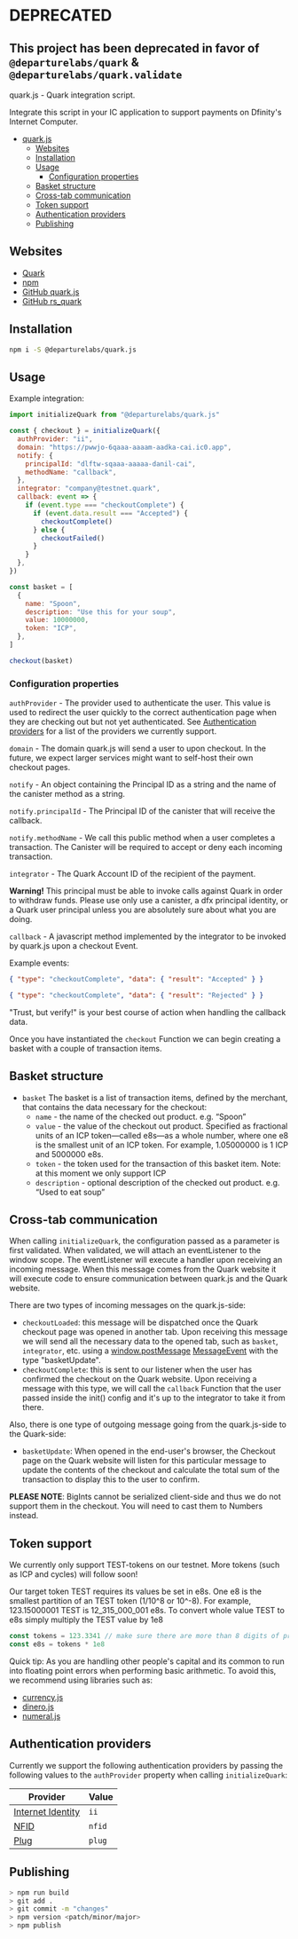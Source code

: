 # DEPRECATED

## This project has been deprecated in favor of `@departurelabs/quark` & `@departurelabs/quark.validate`

quark.js - Quark integration script.

Integrate this script in your IC application to support payments on Dfinity's
Internet Computer.

- [quark.js](#quarkjs)
  - [Websites](#websites)
  - [Installation](#installation)
  - [Usage](#usage)
    - [Configuration properties](#configuration-properties)
  - [Basket structure](#basket-structure)
  - [Cross-tab communication](#cross-tab-communication)
  - [Token support](#token-support)
  - [Authentication providers](#authentication-providers)
  - [Publishing](#publishing)

## Websites

- [Quark](https://pwwjo-6qaaa-aaaam-aadka-cai.ic0.app/)
- [npm](https://www.npmjs.com/package/@departurelabs/quark.js)
- [GitHub quark.js](https://github.com/DepartureLabsIC/quark.js)
- [GitHub rs_quark](https://github.com/DepartureLabsIC/rs_quark)

## Installation

```sh
npm i -S @departurelabs/quark.js
```

## Usage

Example integration:

```js
import initializeQuark from "@departurelabs/quark.js"

const { checkout } = initializeQuark({
  authProvider: "ii",
  domain: "https://pwwjo-6qaaa-aaaam-aadka-cai.ic0.app",
  notify: {
    principalId: "dlftw-sqaaa-aaaaa-danil-cai",
    methodName: "callback",
  },
  integrator: "company@testnet.quark",
  callback: event => {
    if (event.type === "checkoutComplete") {
      if (event.data.result === "Accepted") {
        checkoutComplete()
      } else {
        checkoutFailed()
      }
    }
  },
})

const basket = [
  {
    name: "Spoon",
    description: "Use this for your soup",
    value: 10000000,
    token: "ICP",
  },
]

checkout(basket)
```

### Configuration properties

`authProvider` - The provider used to authenticate the user. This value is used
to redirect the user quickly to the correct authentication page when they are
checking out but not yet authenticated. See
[Authentication providers](#authentication-providers) for a list of the
providers we currently support.

`domain` - The domain quark.js will send a user to upon checkout. In the future,
we expect larger services might want to self-host their own checkout pages.

`notify` - An object containing the Principal ID as a string and the name of the
canister method as a string.

`notify.principalId` - The Principal ID of the canister that will receive the
callback.

`notify.methodName` - We call this public method when a user completes a
transaction. The Canister will be required to accept or deny each incoming
transaction.

`integrator` - The Quark Account ID of the recipient of the payment.

**Warning!** This principal must be able to invoke calls against Quark in order
to withdraw funds. Please use only use a canister, a dfx principal identity, or
a Quark user principal unless you are absolutely sure about what you are doing.

`callback` - A javascript method implemented by the integrator to be invoked by
quark.js upon a checkout Event.

Example events:

```json
{ "type": "checkoutComplete", "data": { "result": "Accepted" } }
```

```json
{ "type": "checkoutComplete", "data": { "result": "Rejected" } }
```

"Trust, but verify!" is your best course of action when handling the callback
data.

Once you have instantiated the `checkout` Function we can begin creating a
basket with a couple of transaction items.

## Basket structure

- `basket` The basket is a list of transaction items, defined by the merchant,
  that contains the data necessary for the checkout:
  - `name` - the name of the checked out product. e.g. “Spoon”
  - `value` - the value of the checkout out product. Specified as fractional
    units of an ICP token—called e8s—as a whole number, where one e8 is the
    smallest unit of an ICP token. For example, 1.05000000 is 1 ICP and 5000000
    e8s.
  - `token` - the token used for the transaction of this basket item. Note: at
    this moment we only support ICP
  - `description` - optional description of the checked out product. e.g. “Used
    to eat soup”

## Cross-tab communication

When calling `initializeQuark`, the configuration passed as a parameter is first
validated. When validated, we will attach an eventListener to the window scope.
The eventListener will execute a handler upon receiving an incoming message.
When this message comes from the Quark website it will execute code to ensure
communication between quark.js and the Quark website.

There are two types of incoming messages on the quark.js-side:

- `checkoutLoaded`: this message will be dispatched once the Quark checkout page
  was opened in another tab. Upon receiving this message we will send all the
  necessary data to the opened tab, such as `basket`, `integrator`, etc. using a
  [window.postMessage](https://developer.mozilla.org/en-US/docs/Web/API/Window/postMessage)
  [MessageEvent](https://developer.mozilla.org/en-US/docs/Web/API/MessageEvent)
  with the type "basketUpdate".
- `checkoutComplete`: this is sent to our listener when the user has confirmed
  the checkout on the Quark website. Upon receiving a message with this type, we
  will call the `callback` Function that the user passed inside the init()
  config and it's up to the integrator to take it from there.

Also, there is one type of outgoing message going from the quark.js-side to the
Quark-side:

- `basketUpdate`: When opened in the end-user's browser, the Checkout page on
  the Quark website will listen for this particular message to update the
  contents of the checkout and calculate the total sum of the transaction to
  display this to the user to confirm.

**PLEASE NOTE**: BigInts cannot be serialized client-side and thus we do not
support them in the checkout. You will need to cast them to Numbers instead.

## Token support

We currently only support TEST-tokens on our testnet. More tokens (such as ICP
and cycles) will follow soon!

Our target token TEST requires its values be set in e8s. One e8 is the smallest
partition of an TEST token (1/10^8 or 10^-8). For example, 123.15000001 TEST is
12_315_000_001 e8s. To convert whole value TEST to e8s simply multiply the TEST
value by 1e8

```js
const tokens = 123.3341 // make sure there are more than 8 digits of precision!!
const e8s = tokens * 1e8
```

Quick tip: As you are handling other people's capital and its common to run into
floating point errors when performing basic arithmetic. To avoid this, we
recommend using libraries such as:

- [currency.js](https://currency.js.org/)
- [dinero.js](https://dinerojs.com/)
- [numeral.js](http://numeraljs.com/)

## Authentication providers

Currently we support the following authentication providers by passing the
following values to the `authProvider` property when calling `initializeQuark`:

| Provider                                       | Value  |
| ---------------------------------------------- | ------ |
| [Internet Identity](https://identity.ic0.app/) | `ii`   |
| [NFID](https://nfid.one/)                      | `nfid` |
| [Plug](https://plugwallet.ooo/)                | `plug` |

## Publishing

```sh
> npm run build
> git add .
> git commit -m "changes"
> npm version <patch/minor/major>
> npm publish
```
